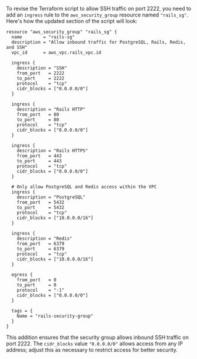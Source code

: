 To revise the Terraform script to allow SSH traffic on port 2222, you need to add an `ingress` rule to the `aws_security_group` resource named `"rails_sg"`. Here's how the updated section of the script will look:

```hcl
resource "aws_security_group" "rails_sg" {
  name        = "rails-sg"
  description = "Allow inbound traffic for PostgreSQL, Rails, Redis, and SSH"
  vpc_id      = aws_vpc.rails_vpc.id

  ingress {
    description = "SSH"
    from_port   = 2222
    to_port     = 2222
    protocol    = "tcp"
    cidr_blocks = ["0.0.0.0/0"]
  }

  ingress {
    description = "Rails HTTP"
    from_port   = 80
    to_port     = 80
    protocol    = "tcp"
    cidr_blocks = ["0.0.0.0/0"]
  }

  ingress {
    description = "Rails HTTPS"
    from_port   = 443
    to_port     = 443
    protocol    = "tcp"
    cidr_blocks = ["0.0.0.0/0"]
  }

  # Only allow PostgreSQL and Redis access within the VPC
  ingress {
    description = "PostgreSQL"
    from_port   = 5432
    to_port     = 5432
    protocol    = "tcp"
    cidr_blocks = ["10.0.0.0/16"]
  }

  ingress {
    description = "Redis"
    from_port   = 6379
    to_port     = 6379
    protocol    = "tcp"
    cidr_blocks = ["10.0.0.0/16"]
  }

  egress {
    from_port   = 0
    to_port     = 0
    protocol    = "-1"
    cidr_blocks = ["0.0.0.0/0"]
  }

  tags = {
    Name = "rails-security-group"
  }
}
```

This addition ensures that the security group allows inbound SSH traffic on port 2222. The `cidr_blocks` value `"0.0.0.0/0"` allows access from any IP address; adjust this as necessary to restrict access for better security.
